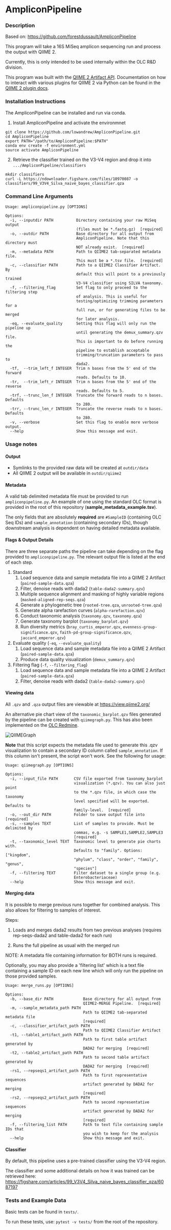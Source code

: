 # AmpliconPipeline

### Description

Based on: https://github.com/forestdussault/AmpliconPipeline

This program will take a 16S MiSeq amplicon sequencing run and
process the output with QIIME 2.

Currently, this is only  intended to be used internally within the OLC R&D division.

This program was built with the
[QIIME 2 Artifact API](https://docs.qiime2.org/2018.2/interfaces/artifact-api/).
Documentation on how to interact with various plugins
for QIIME 2 via Python can be found in the [QIIME 2 plugin docs](https://docs.qiime2.org/2018.2/plugins/).

### Installation Instructions

The AmpliconPipeline can be installed and run via conda.

1. Install AmpliconPipeline and activate the environmnet
```
git clone https://github.com/lowandrew/AmpliconPipeline.git
cd AmpliconPipeline
export PATH="/path/to/AmpliconPipeline:$PATH"
conda env create -f environment.yml
source activate AmpliconPipeline
```

2. Retrieve the classifier trained on the V3-V4 region and drop it into `.../AmpliconPipeline/classifiers`
```
mkdir classifiers
curl -L https://ndownloader.figshare.com/files/10970087 -o classifiers/99_V3V4_Silva_naive_bayes_classifier.qza
```

### Command Line Arguments

```
Usage: ampliconpipeline.py [OPTIONS]

Options:
  -i, --inputdir PATH          Directory containing your raw MiSeq output
                               (files must be *.fastq.gz)  [required]
  -o, --outdir PATH            Base directory for all output from
                               AmpliconPipeline. Note that this directory must
                               NOT already exist.  [required]
  -m, --metadata PATH          Path to QIIME2 tab-separated metadata file.
                               This must be a *.tsv file.  [required]
  -c, --classifier PATH        Path to a QIIME2 Classifier Artifact. By
                               default this will point to a previously trained
                               V3-V4 classifier using SILVA taxonomy.
  -f, --filtering_flag         Set flag to only proceed to the filtering step
                               of analysis. This is useful for
                               testing/optimizing trimming parameters for a
                               full run, or for generating files to be merged
                               for later analysis.
  -eq, --evaluate_quality      Setting this flag will only run the pipeline up
                               until generating the demux_summary.qzv file.
                               This is important to do before running the
                               pipeline to establish acceptable
                               trimming/truncation parameters to pass to
                               dada2.
  -tf,  --trim_left_f INTEGER  Trim n bases from the 5' end of the forward
                               reads. Defaults to 10.
  -tr,  --trim_left_r INTEGER  Trim n bases from the 5' end of the reverse
                               reads. Defaults to 5.
  -trf, --trunc_len_f INTEGER  Truncate the forward reads to n bases. Defaults
                               to 280.
  -trr, --trunc_len_r INTEGER  Truncate the reverse reads to n bases. Defaults
                               to 280.
  -v, --verbose                Set this flag to enable more verbose output.
  --help                       Show this message and exit.
```

### Usage notes
#### Output
- Symlinks to the provided raw data will be created at `outdir/data`
- All QIIME 2 output will be available in `outdir/qiime2`

#### Metadata
A valid tab delimited metadata file must be provided to run `ampliconpipeline.py`.
An example of one using the standard OLC format is provided in the root
of this repository (**sample_metadata_example.tsv**).

The only fields that are
absolutely **required** are `#SampleID` (containing OLC Seq IDs) and `sample_annotation` (containing secondary IDs), though downstream analysis is
dependent on having detailed metadata available.

#### Flags & Output Details
There are three separate paths the pipeline can take depending on the
flag provided to `ampliconpipeline.py`. The relevant output file is listed at the end of each step.
1. Standard
    1. Load sequence data and sample metadata file into a QIIME 2 Artifact (`paired-sample-data.qza`)
    2. Filter, denoise reads with dada2 (`table-dada2-summary.qzv`)
    3. Multiple sequence alignment and masking of highly variable regions (`masked-aligned-rep-seqs.qza`)
    4. Generate a phylogenetic tree (`rooted-tree.qza`, `unrooted-tree.qza`)
    5. Generate alpha rarefaction curves (`alpha-rarefaction.qzv`)
    6. Conduct taxonomic analysis (`taxonomy.qzv`, `taxonomy.qza`)
    7. Generate taxonomy barplot (`taxonomy_barplot.qzv`)
    8. Run diversity metrics (`bray_curtis_emperor.qzv`,
    `evenness-group-significance.qzv`,
    `faith-pd-group-significance.qzv`,
    `jaccard_emperor.qzv`)
2. Evaluate quality (`-eq`, `--evaluate_quality`)
    1. Load sequence data and sample metadata file into a QIIME 2 Artifact (`paired-sample-data.qza`)
    2. Produce data quality visualization (`demux_summary.qzv`)
3. Filtering flag (`-f`, `--filtering_flag`)
    1. Load sequence data and sample metadata file into a QIIME 2 Artifact (`paired-sample-data.qza`)
    2. Filter, denoise reads with dada2 (`table-dada2-summary.qzv`)

#### Viewing data
All `.qzv` and `.qza` output files are viewable at https://view.qiime2.org/

An alternative pie chart view of the `taxonomic_barplot.qzv` files generated by the pipeline can be
created with `qiimegraph.py`. This has also been implemented on the [OLC Redmine](https://redmine.biodiversity.agr.gc.ca/projects/cfia/wiki#211-QIIMEGraph).

![QIIMEGraph](misc/qiimegraph_example.png?raw=true "QIIMEGraph")

**Note** that this script expects the metadata
file used to generate this .qzv visualization to contain a secondary
ID column called `sample_annotation`. If this column isn't present, the script won't work.
See the following for usage:
```
Usage: qiimegraph.py [OPTIONS]

Options:
  -i, --input_file PATH       CSV file exported from taxonomy_barplot
                              visualization (*.qzv). You can also just point
                              to the *.qzv file, in which case the taxonomy
                              level specified will be exported. Defaults to
                              family-level.  [required]
  -o, --out_dir PATH          Folder to save output file into  [required]
  -s, --samples TEXT          List of samples to provide. Must be delimited by
                              commas, e.g. -s SAMPLE1,SAMPLE2,SAMPLE3
                              [required]
  -t, --taxonomic_level TEXT  Taxonomic level to generate pie charts with.
                              Defaults to "family". Options: ["kingdom",
                              "phylum", "class", "order", "family", "genus",
                              "species"]
  -f, --filtering TEXT        Filter dataset to a single group (e.g.
                              Enterobacteriaceae)
  --help                      Show this message and exit.

```


#### Merging data
It is possible to merge previous runs together for combined analysis.
This also allows for filtering to samples of interest.

Steps:
  1. Loads and merges dada2 results from two previous analyses (requires
  rep-seqs-dada2 and table-dada2 for each run)

  2. Runs the full pipeline as usual with the merged run

  NOTE: A metadata file containing information for BOTH runs is required.

  Optionally, you may also provide a 'filtering list' which is a text file
  containing a sample ID on each new line which will only run the pipeline
  on those provided samples.

```
Usage: merge_runs.py [OPTIONS]

Options:
  -b, --base_dir PATH             Base directory for all output from
                                  QIIME2-MERGE Pipeline.  [required]
  -m, --sample_metadata_path PATH
                                  Path to QIIME2 tab-separated metadata file
                                  [required]
  -c, --classifier_artifact_path PATH
                                  Path to QIIME2 Classifier Artifact
  -t1, --table1_artifact_path PATH
                                  Path to first table artifact generated by
                                  DADA2 for merging  [required]
  -t2, --table2_artifact_path PATH
                                  Path to second table artifact generated by
                                  DADA2 for merging  [required]
  -rs1, --repseqs1_artifact_path PATH
                                  Path to first representative sequences
                                  artifact generated by DADA2 for merging
                                  [required]
  -rs2, --repseqs2_artifact_path PATH
                                  Path to second representative sequences
                                  artifact generated by DADA2 for merging
                                  [required]
  -f, --filtering_list PATH       Path to text file containing sample IDs that
                                  you wish to keep for the analysis
  --help                          Show this message and exit.
```

#### Classifier
By default, this pipeline uses a pre-trained classifier using the V3-V4 region.

The classifier and some additional details on how it was trained can be retrieved here:
https://figshare.com/articles/99_V3V4_Silva_naive_bayes_classifier_qza/6087197

### Tests and Example Data

Basic tests can be found in `tests/`.

To run these tests, use: `pytest -v tests/` from the root of the repository.